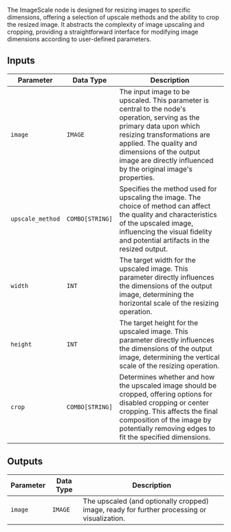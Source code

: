 The ImageScale node is designed for resizing images to specific dimensions, offering a selection of upscale methods and the ability to crop the resized image. It abstracts the complexity of image upscaling and cropping, providing a straightforward interface for modifying image dimensions according to user-defined parameters.

## Inputs

| Parameter       | Data Type | Description                                                                           |
|-----------------|-------------|---------------------------------------------------------------------------------------|
| `image`         | `IMAGE`     | The input image to be upscaled. This parameter is central to the node's operation, serving as the primary data upon which resizing transformations are applied. The quality and dimensions of the output image are directly influenced by the original image's properties. |
| `upscale_method`| `COMBO[STRING]` | Specifies the method used for upscaling the image. The choice of method can affect the quality and characteristics of the upscaled image, influencing the visual fidelity and potential artifacts in the resized output. |
| `width`         | `INT`       | The target width for the upscaled image. This parameter directly influences the dimensions of the output image, determining the horizontal scale of the resizing operation. |
| `height`        | `INT`       | The target height for the upscaled image. This parameter directly influences the dimensions of the output image, determining the vertical scale of the resizing operation. |
| `crop`          | `COMBO[STRING]` | Determines whether and how the upscaled image should be cropped, offering options for disabled cropping or center cropping. This affects the final composition of the image by potentially removing edges to fit the specified dimensions. |

## Outputs

| Parameter | Data Type | Description |
|-----------|-------------|-------------|
| `image`   | `IMAGE`     | The upscaled (and optionally cropped) image, ready for further processing or visualization. |

